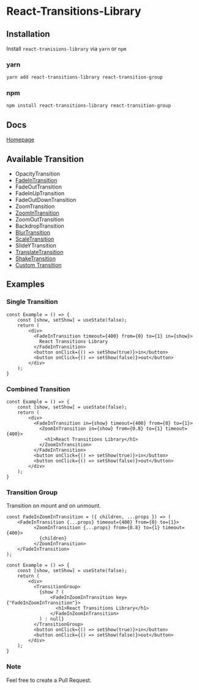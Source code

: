 # React-Transitions-Library

## Installation
Install `react-tranisions-library` via `yarn` or `npm`
### yarn
```sh
yarn add react-transitions-library react-transition-group
```
### npm
```sh
npm install react-transitions-library react-transition-group
```

## Docs
[Homepage](https://rilexus.github.io/react-transitions-library/)

## Available Transition
* OpacityTransition
* [FadeInTransition](transitions/fade-in-transition/README.md)
* FadeOutTransition
* FadeInUpTransition
* FadeOutDownTransition
* ZoomTransition
* [ZoomInTransition](transitions/zoom-in-transition/README.md)
* ZoomOutTransition
* BackdropTransition
* [BlurTransition](transitions/blur-transition/README.md)
* [ScaleTransition](transitions/scale-transition/README.md)
* SlideYTransition
* [TranslateTransition](transitions/translate-transition/README.md)
* [ShakeTransition](transitions/shake-transition/README.md)
* [Custom Transition](transitions/transition/README.md)

## Examples
### Single Transition
```tsx
const Example = () => {
    const [show, setShow] = useState(false);
    return (
    	<div>
          <FadeInTransition timeout={400} from={0} to={1} in={show}>
            React Transitions Library
          </FadeInTransition>
          <button onClick={() => setShow(true)}>in</button>
          <button onClick={() => setShow(false)}>out</button>
    	</div> 
    );
}
```

### Combined Transition
```tsx
const Example = () => {
    const [show, setShow] = useState(false);
    return (
        <div>
          <FadeInTransition in={show} timeout={400} from={0} to={1}>
            <ZoomInTransition in={show} from={0.8} to={1} timeout={400}>
              <h1>React Transitions Library</h1>
            </ZoomInTransition>
          </FadeInTransition>
          <button onClick={() => setShow(true)}>in</button>
          <button onClick={() => setShow(false)}>out</button>
        </div> 
    );
}
```

### Transition Group
Transition on mount and on unmount.
```tsx
const FadeInZoomInTransition = ({ children, ...props }) => (
	<FadeInTransition {...props} timeout={400} from={0} to={1}>
          <ZoomInTransition {...props} from={0.8} to={1} timeout={400}>
            {children}
          </ZoomInTransition>
	</FadeInTransition>
);

const Example = () => {
    const [show, setShow] = useState(false);
    return (
        <div>
          <TransitionGroup>
            {show ? (
            	<FadeInZoomInTransition key={"FadeInZoomInTransition"}>
                  <h1>React Transitions Library</h1>
            	</FadeInZoomInTransition>
            ) : null}
          </TransitionGroup>
          <button onClick={() => setShow(true)}>in</button>
          <button onClick={() => setShow(false)}>out</button>
        </div> 
    );
}
```
### Note
Feel free to create a Pull Request.